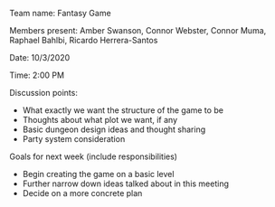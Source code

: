 Team name: Fantasy Game

Members present: Amber Swanson, Connor Webster, Connor Muma, Raphael Bahlbi, Ricardo Herrera-Santos

Date: 10/3/2020

Time: 2:00 PM

Discussion points: 

* What exactly we want the structure of the game to be
* Thoughts about what plot we want, if any
* Basic dungeon design ideas and thought sharing
* Party system consideration

Goals for next week (include responsibilities)

* Begin creating the game on a basic level
* Further narrow down ideas talked about in this meeting
* Decide on a more concrete plan